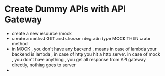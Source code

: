 # Create Dummy APIs with API Gateway 

- create a new resource /mock 
- create a method GET and choose integratin type MOCK THEN crate method 
- in MOCK , you don't have any backend , means in case of lambda your backend is lambda , in case of http you hit a http server. in case of mock , you don't have anything , you get all response from API gateway directly, nothing goes to server  
- 
